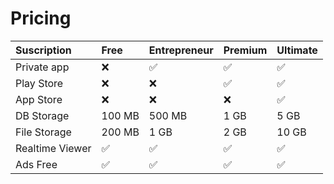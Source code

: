 # Pricing

| Suscription | Free | Entrepreneur | Premium | Ultimate |
| :--- | :--- | :--- | :--- | :--- |
| Private app | ❌ | ✅ | ✅ | ✅ |
| Play Store | ❌ | ❌ | ✅ | ✅ |
| App Store | ❌ | ❌ | ❌ | ✅ |
| DB Storage | 100 MB | 500 MB | 1 GB | 5 GB |
| File Storage | 200 MB | 1 GB | 2 GB | 10 GB |
| Realtime Viewer | ✅ | ✅ | ✅ | ✅ |
| Ads Free | ✅ | ✅ | ✅ | ✅ |

